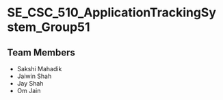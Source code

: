 # SE_CSC_510_ApplicationTrackingSystem_Group51

## Team Members
- Sakshi Mahadik
- Jaiwin Shah
- Jay Shah
- Om Jain

